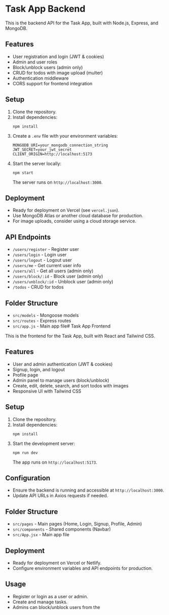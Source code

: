 # Task App Backend

This is the backend API for the Task App, built with Node.js, Express, and MongoDB.

## Features

- User registration and login (JWT & cookies)
- Admin and user roles
- Block/unblock users (admin only)
- CRUD for todos with image upload (multer)
- Authentication middleware
- CORS support for frontend integration

## Setup

1. Clone the repository.
2. Install dependencies:
   ```
   npm install
   ```
3. Create a `.env` file with your environment variables:
   ```
   MONGODB_URI=your_mongodb_connection_string
   JWT_SECRET=your_jwt_secret
   CLIENT_ORIGIN=http://localhost:5173
   ```
4. Start the server locally:
   ```
   npm start
   ```
   The server runs on `http://localhost:3000`.

## Deployment

- Ready for deployment on Vercel (see `vercel.json`).
- Use MongoDB Atlas or another cloud database for production.
- For image uploads, consider using a cloud storage service.

## API Endpoints

- `/users/register` - Register user
- `/users/login` - Login user
- `/users/logout` - Logout user
- `/users/me` - Get current user info
- `/users/all` - Get all users (admin only)
- `/users/block/:id` - Block user (admin only)
- `/users/unblock/:id` - Unblock user (admin only)
- `/todos` - CRUD for todos

## Folder Structure

- `src/models` - Mongoose models
- `src/routes` - Express routes
- `src/app.js` - Main app file# Task App Frontend

This is the frontend for the Task App, built with React and Tailwind CSS.

## Features

- User and admin authentication (JWT & cookies)
- Signup, login, and logout
- Profile page
- Admin panel to manage users (block/unblock)
- Create, edit, delete, search, and sort todos with images
- Responsive UI with Tailwind CSS

## Setup

1. Clone the repository.
2. Install dependencies:
   ```
   npm install
   ```
3. Start the development server:
   ```
   npm run dev
   ```
   The app runs on `http://localhost:5173`.

## Configuration

- Ensure the backend is running and accessible at `http://localhost:3000`.
- Update API URLs in Axios requests if needed.

## Folder Structure

- `src/pages` - Main pages (Home, Login, Signup, Profile, Admin)
- `src/components` - Shared components (Navbar)
- `src/App.jsx` - Main app file

## Deployment

- Ready for deployment on Vercel or Netlify.
- Configure environment variables and API endpoints for production.

## Usage

- Register or login as a user or admin.
- Create and manage tasks.
- Admins can block/unblock users from the